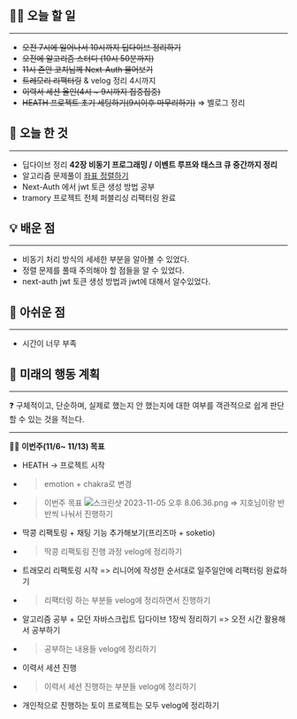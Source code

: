 ## 🏃‍♀️ 오늘 할 일

---

- ~~오전 7시에 일어나서 10시까지 딥다이브 정리하기~~
- ~~오전에 알고리즘 스터디 (10시 50분까지)~~
- ~~11시 존안 코치님께 Next-Auth 물어보기~~
- ~~트레모리 리팩터링~~ & velog 정리 4시까지
- ~~이력서 세션 올인(4시 ~ 9시까지 집중집중)~~
- ~~HEATH 프로젝트 초기 세팅하기(9시이후 마무리하기)~~
  ⇒ 벨로그 정리

## 🚩 오늘 한 것

---

- 딥다이브 정리
  **42장 비동기 프로그래밍 /** **이벤트 루프와 태스크 큐 중간까지 정리**
- 알고리즘 문제풀이
  [좌표 정렬하기](https://www.notion.so/17459794c7374edc872c3cb6b2ff59b7?pvs=21)
- Next-Auth 에서 jwt 토큰 생성 방법 공부
- tramory 프로젝트 전체 퍼블리싱 리팩터링 완료

## 💡 배운 점

---

- 비동기 처리 방식의 세세한 부분을 알아볼 수 있었다.
- 정렬 문제를 풀때 주의해야 할 점들을 알 수 있었다.
- next-auth jwt 토큰 생성 방법과 jwt에 대해서 알수있었다.

## 🥹 아쉬운 점

---

- 시간이 너무 부족

## 📝 미래의 행동 계획

---

<aside>
❓ 구체적이고, 단순하며, 실제로 했는지 안 했는지에 대한 여부를 객관적으로 쉽게 판단할 수 있는 것을 적는다.

</aside>

---

🏃‍♀️ **이번주(11/6~ 11/13) 목표**

- HEATH → 프로젝트 시작
- > emotion + chakra로 변경
- > 이번주 목표
  ![스크린샷 2023-11-05 오후 8.06.36.png](https://prod-files-secure.s3.us-west-2.amazonaws.com/79e8952c-e574-431f-9bc3-5ddb69be673c/b9bb29b5-7670-419f-9f91-ec41f9776a28/%E1%84%89%E1%85%B3%E1%84%8F%E1%85%B3%E1%84%85%E1%85%B5%E1%86%AB%E1%84%89%E1%85%A3%E1%86%BA_2023-11-05_%E1%84%8B%E1%85%A9%E1%84%92%E1%85%AE_8.06.36.png)
  ⇒ 지호님이랑 반반씩 나눠서 진행하기
- 딱콩 리팩토링 + 채팅 기능 추가해보기(프리즈마 + soketio)
- > 딱콩 리팩토링 진행 과정 velog에 정리하기
- 트래모리 리팩토링 시작 => 리니어에 작성한 순서대로 일주일안에 리팩터링 완료하기
- > 리팩터링 하는 부분들 velog에 정리하면서 진행하기
- 알고리즘 공부 + 모던 자바스크립트 딥다이브 1장씩 정리하기 => 오전 시간 활용해서 공부하기
- > 공부하는 내용들 velog에 정리하기
- 이력서 세션 진행
- > 이력서 세션 진행하는 부분들 velog에 정리하기
- 개인적으로 진행하는 토이 프로젝트는 모두 velog에 정리하기
